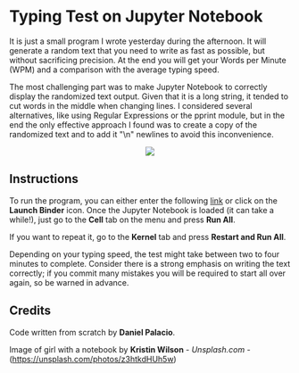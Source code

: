 # Typing Test on Jupyter Notebook

It is just a small program I wrote yesterday during the afternoon. It will generate a random text that you need to write as fast as possible, but without sacrificing precision. At the end you will get your Words per Minute (WPM) and a comparison with the average typing speed.

The most challenging part was to make Jupyter Notebook to correctly display the randomized text output. Given that it is a long string, it tended to cut words in the middle when changing lines. I considered several alternatives, like using Regular Expressions or the pprint module, but in the end the only effective approach I found was to create a copy of the randomized text and to add it "\n" newlines to avoid this inconvenience.

<p align="center"> 
<img src="https://images.unsplash.com/photo-1586227740560-8cf2732c1531?ixlib=rb-1.2.1&auto=format&fit=crop&w=828&q=80">
</p>

## Instructions

To run the program, you can either enter the following [link]() or click on the **Launch Binder** icon. Once the Jupyter Notebook is loaded (it can take a while!), just go to the **Cell** tab on the menu and press **Run All**.

If you want to repeat it, go to the **Kernel** tab and press **Restart and Run All**.

Depending on your typing speed, the test might take between two to four minutes to complete. Consider there is a strong emphasis on writing the text correctly; if you commit many mistakes you will be required to start all over again, so be warned in advance.

## Credits

Code written from scratch by **Daniel Palacio**.

Image of girl with a notebook by **Kristin Wilson** - *Unsplash.com* - (https://unsplash.com/photos/z3htkdHUh5w)
